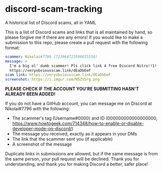 # discord-scam-tracking
A historical list of Discord scams, all in YAML

This is a list of Discord scams and links that is all maintained by hand, so please forgive me if there are any errors!
If you would like to make a submission to this repo, please create a pull request with the following format:

```yaml
scammer: Nikolai#7796 (713964723598655558)
message: >
  I'm a big ol' dumb scammer! Pls click link 4 free Discord Nitro!!1!
  https://veryobviousscam.link/dEaDbEeF
scam link: https://veryobviousscam.link/dEaDbEeF
screenshot: https://i.imgur.com/N5ZVSrg.png
```

**PLEASE CHECK IF THE ACCOUNT YOU'RE SUBMITTING HASN'T ALREADY BEEN ADDED!**

If you do not have a GitHub account, you can message me on Discord at Nikolai#7796 with the following:
- The scammer's tag (Username#0000) and ID (000000000000000000, https://www.howtogeek.com/714348/how-to-enable-or-disable-developer-mode-on-discord/)
- The message you received, exactly as it appears in your DMs
- The link that the scammer sent you (if applicable)
- A screenshot of the message

Duplicate links in submissions are allowed, but if the same message is from the same person, your pull request will be declined. Thank you for understanding, and thank you for making Discord a better, safer place!
